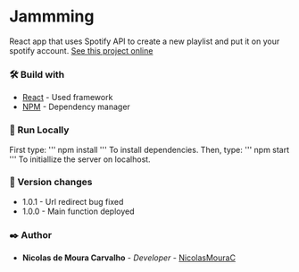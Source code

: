 # Jammming
React app that uses Spotify API to create a new playlist and put it on your spotify account.
[See this project online](https://nicolasmourac.github.io/Jammming/)

### 🛠️ Build with
* [React](https://reactjs.org) - Used framework
* [NPM](https://www.npmjs.com) - Dependency manager

### 🔧 Run Locally
First type:
'''
npm install
''' 
To install dependencies.
Then, type:
'''
npm start
'''
To initiallize the server on localhost.

### 📌 Version changes
* 1.0.1 - Url redirect bug fixed
* 1.0.0 - Main function deployed

### ✒️ Author
* **Nicolas de Moura Carvalho** - *Developer* - [NicolasMouraC](https://github.com/NicolasMouraC)
